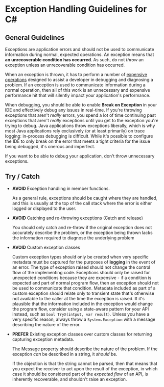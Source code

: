 # Exception Handling Guidelines for C#

## General Guidelines
Exceptions are application errors and should not be used to communicate information during normal, expected operations. An exception means that **an unrecoverable condition has occurred**. As such, do not *throw* an exception unless an unrecoverable condition has occurred.

When an exception is thrown, it has to perform a number of [expensive operations](https://mattwarren.org/2019/01/21/Stackwalking-in-the-.NET-Runtime/) designed to assist a developer in debugging and diagnosing a problem. If an exception is used to communicate information during a normal operation, then all of this work is an unnecessary and expensive performance hit that will silently impact your application's performance.

When debugging, you should be able to enable **Break on Exception** in your IDE and effectively debug any issues in real-time. If you're throwing exceptions that aren't *really* errors, you spend a lot of time continuing past exceptions that aren't *really* exceptions until you get to the exception you're trying to debug. Java applications throw exceptions liberally, which is why most Java applications rely exclusively (or at least primarily) on trace logging: in-process debugging is difficult. While it's possible to configure the IDE to only break on the error that meets a tight criteria for the issue being debugged, it's onerous and imperfect. 

If you want to be able to debug your application, don't throw unnecessary exceptions.

## Try / Catch
- **AVOID** Exception handling in member functions. 

  As a general rule, exceptions should be caught where they are handled, and this is usually at the top of the call stack where the error is either logged or displayed to the user.

- **AVOID** Catching and re-throwing exceptions (Catch and release)

  You should only catch and re-throw if the original exception does not accurately describe the problem, or the exception being thrown lacks the information required to diagnose the underlying problem

- **AVOID** Custom exception classes

  Custom exception types should only be created when very specific metadata must be captured for the purposes of **logging** in the event of an error. The type of exception raised should not change the control flow of the implementing code. Exceptions should only be raised for unexpected conditions because they are expensive - if a condition is expected and part of normal program flow, then an exception should not be used to communicate that condition. Metadata included as part of a custom exception should relate only to transient state that's otherwise not available to the caller at the time the exception is raised. If it's plausible that the information included in the exception would change the program flow, consider using a state-aware pattern for your API instead, such as `bool TryX(intput, var result)`. Unless you have a very specific reason, always throw a `System.Exception` with a message describing the nature of the error.

- **PREFER** Existing exception classes over custom classes for returning capturing exception metadata.

  The Message property should describe the nature of the problem. If the exception *can* be described in a string, it *should* be. 
  
  If the objection is that the string cannot be parsed, then that means that you expect the receiver to act upon the result of the exception, in which case it should be considered part of the *expected flow* of an API, is inherently recoverable, and shouldn't raise an exception.
  
 
 

